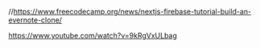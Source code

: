 //https://www.freecodecamp.org/news/nextjs-firebase-tutorial-build-an-evernote-clone/

https://www.youtube.com/watch?v=9kRgVxULbag
